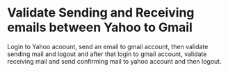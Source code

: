 # Validate Sending and Receiving emails between Yahoo to Gmail
Login to Yahoo acoount, send an email to gmail account, then validate sending mail and logout and after that login to gmail account, validate receiving mail and send confirming mail to yahoo account and then logout.
